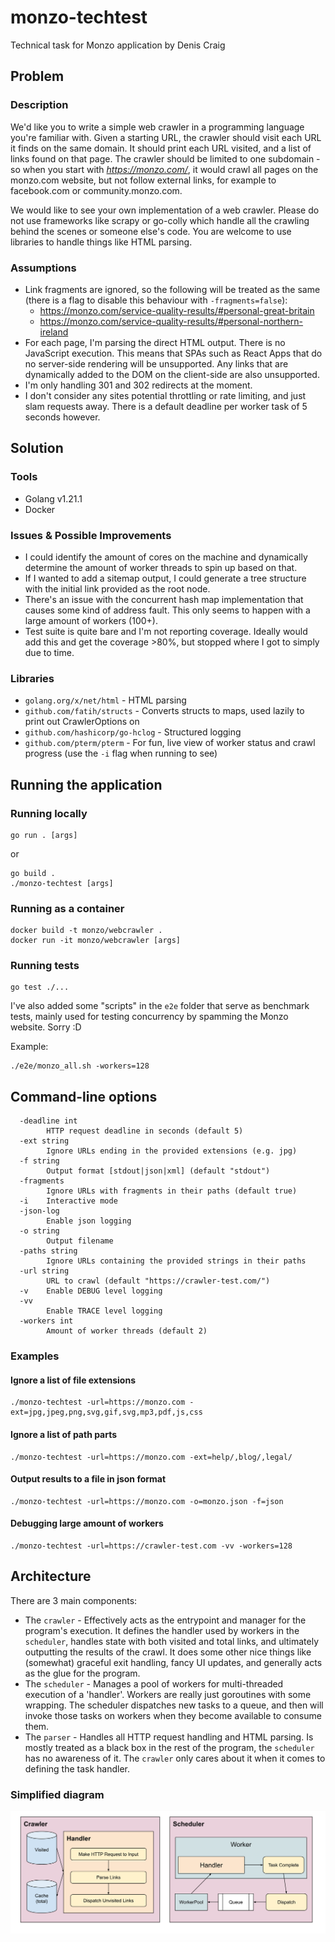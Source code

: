 # monzo-techtest
Technical task for Monzo application by Denis Craig

## Problem

### Description

We'd like you to write a simple web crawler in a programming language you're familiar with. Given a starting URL, the crawler should visit each URL it finds on the same domain. It should print each URL visited, and a list of links found on that page. The crawler should be limited to one subdomain - so when you start with *https://monzo.com/*, it would crawl all pages on the monzo.com website, but not follow external links, for example to facebook.com or community.monzo.com.

We would like to see your own implementation of a web crawler. Please do not use frameworks like scrapy or go-colly which handle all the crawling behind the scenes or someone else's code. You are welcome to use libraries to handle things like HTML parsing.

### Assumptions
* Link fragments are ignored, so the following will be treated as the same (there is a flag to disable this behaviour with `-fragments=false`):
  * https://monzo.com/service-quality-results/#personal-great-britain
  * https://monzo.com/service-quality-results/#personal-northern-ireland
* For each page, I'm parsing the direct HTML output. There is no JavaScript execution. This means that SPAs such as React Apps that do no server-side rendering will be unsupported. Any links that are dynamically added to the DOM on the client-side are also unsupported.
* I'm only handling 301 and 302 redirects at the moment.
* I don't consider any sites potential throttling or rate limiting, and just slam requests away. There is a default deadline per worker task of 5 seconds however.



## Solution

### Tools

* Golang v1.21.1
* Docker

### Issues & Possible Improvements
* I could identify the amount of cores on the machine and dynamically determine the amount of worker threads to spin up based on that.
* If I wanted to add a sitemap output, I could generate a tree structure with the initial link provided as the root node.
* There's an issue with the concurrent hash map implementation that causes some kind of address fault. This only seems to happen with a large amount of workers (100+).
* Test suite is quite bare and I'm not reporting coverage. Ideally would add this and get the coverage >80%, but stopped where I got to simply due to time.

### Libraries
* `golang.org/x/net/html` - HTML parsing
* `github.com/fatih/structs` - Converts structs to maps, used lazily to print out CrawlerOptions on
* `github.com/hashicorp/go-hclog` - Structured logging
* `github.com/pterm/pterm` - For fun, live view of worker status and crawl progress (use the `-i` flag when running to see)

## Running the application

### Running locally
```
go run . [args]
```

or

```
go build .
./monzo-techtest [args]
```

### Running as a container
```
docker build -t monzo/webcrawler .
docker run -it monzo/webcrawler [args]
```

### Running tests
```
go test ./...
```

I've also added some "scripts" in the `e2e` folder that serve as benchmark tests, mainly used for testing concurrency by spamming the Monzo website. Sorry :D

Example:
```
./e2e/monzo_all.sh -workers=128
```

## Command-line options
```
  -deadline int
        HTTP request deadline in seconds (default 5)
  -ext string
        Ignore URLs ending in the provided extensions (e.g. jpg)
  -f string
        Output format [stdout|json|xml] (default "stdout")
  -fragments
        Ignore URLs with fragments in their paths (default true)
  -i    Interactive mode
  -json-log
        Enable json logging
  -o string
        Output filename
  -paths string
        Ignore URLs containing the provided strings in their paths
  -url string
        URL to crawl (default "https://crawler-test.com/")
  -v    Enable DEBUG level logging
  -vv
        Enable TRACE level logging
  -workers int
        Amount of worker threads (default 2)
```

### Examples

#### Ignore a list of file extensions
```
./monzo-techtest -url=https://monzo.com -ext=jpg,jpeg,png,svg,gif,svg,mp3,pdf,js,css
```

#### Ignore a list of path parts
```
./monzo-techtest -url=https://monzo.com -ext=help/,blog/,legal/
```

#### Output results to a file in json format
```
./monzo-techtest -url=https://monzo.com -o=monzo.json -f=json
```

#### Debugging large amount of workers
```
./monzo-techtest -url=https://crawler-test.com -vv -workers=128
```

## Architecture

There are 3 main components:
* The `crawler` - Effectively acts as the entrypoint and manager for the program's execution. It defines the handler used by workers in the `scheduler`, handles state with both visited and total links, and ultimately outputting the results of the crawl. It does some other nice things like (somewhat) graceful exit handling, fancy UI updates, and generally acts as the glue for the program.
* The `scheduler` - Manages a pool of workers for multi-threaded execution of a 'handler'. Workers are really just goroutines with some wrapping. The scheduler dispatches new tasks to a queue, and then will invoke those tasks on workers when they become available to consume them.
* The `parser` - Handles all HTTP request handling and HTML parsing. Is mostly treated as a black box in the rest of the program, the `scheduler` has no awareness of it. The `crawler` only cares about it when it comes to defining the task handler.

### Simplified diagram
![Alt text](./docs/arch_simple.svg)
